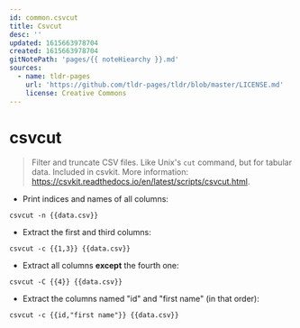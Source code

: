 ```yaml
---
id: common.csvcut
title: Csvcut
desc: ''
updated: 1615663978704
created: 1615663978704
gitNotePath: 'pages/{{ noteHiearchy }}.md'
sources:
  - name: tldr-pages
    url: 'https://github.com/tldr-pages/tldr/blob/master/LICENSE.md'
    license: Creative Commons
---
```

# csvcut

> Filter and truncate CSV files. Like Unix's `cut` command, but for tabular data.
> Included in csvkit.
> More information: <https://csvkit.readthedocs.io/en/latest/scripts/csvcut.html>.

- Print indices and names of all columns:

`csvcut -n {{data.csv}}`

- Extract the first and third columns:

`csvcut -c {{1,3}} {{data.csv}}`

- Extract all columns **except** the fourth one:

`csvcut -C {{4}} {{data.csv}}`

- Extract the columns named "id" and "first name" (in that order):

`csvcut -c {{id,"first name"}} {{data.csv}}`

